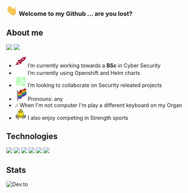### <img src="https://raw.githubusercontent.com/Homopatrol/Homopatrol/master/wave.gif" width="30px"> Welcome to my Github ... are you lost?

<!-- ![alt text](https://{insert your image URL} “add your alt text”)  ![alt text](https://{insert your image URL} “add your alt text”) -->

## About me
<a href="https://www.instagram.com/Homopatrol"><img src="https://img.shields.io/badge/-Homopatrol-00008b?style=flat-square&logo=Instagram&logoColor=white"/></a>
<a href="http://linkedin.com/in/pandora-holladay-b01a241a9"><img src="https://img.shields.io/badge/-Homopatrol-00008b?style=flat-square&logo=Linkedin&logoColor=white"/></a>

- <img src="https://raw.githubusercontent.com/Homopatrol/Homopatrol/master/dmu.gif" width="30px"> I’m currently working towards a **BSc** in Cyber Security 
- <img src="https://raw.githubusercontent.com/Homopatrol/Homopatrol/master/cloud.gif" width="30px"> I’m currently using Openshift and Helm charts
- <img src="https://raw.githubusercontent.com/Homopatrol/Homopatrol/master/1010.gif" width="30px"> I’m looking to collaborate on Security releated projects
- <img src="https://raw.githubusercontent.com/Homopatrol/Homopatrol/master/flag.gif" width="30px"> Pronouns: any
- :notes: When I'm not computer I'm play a different keyboard on my Organ 
- <img src="https://raw.githubusercontent.com/Homopatrol/Homopatrol/master/weightlifter-cute.gif" width="30px"> I also enjoy competing in Strength sports 
                                        
<!-- ![Quote](https://github-readme-quotes.herokuapp.com/quote?quoteCategory=life&theme=tokyonight&animation=default&layout=samuel&font=default) -->
                                               
## Technologies

![](https://img.shields.io/badge/OS-Linux-informational?style=flat&logo=linux&logoColor=white&color=00008b)
![](https://img.shields.io/badge/Code-Python-informational?style=flat&logo=python&logoColor=white&color=00008b)
![](https://img.shields.io/badge/Shell-Bash-informational?style=flat&logo=gnu-bash&logoColor=white&color=00008b)
![](https://img.shields.io/badge/Tools-Docker-informational?style=flat&logo=docker&logoColor=white&color=00008b)
![](https://img.shields.io/badge/Tools-Kubernetes-informational?style=flat&logo=kubernetes&logoColor=white&color=00008b)
![](https://img.shields.io/badge/Tools-Red_Hat_OpenShift-informational?style=flat&logo=red-hat-open-shift&logoColor=white&color=00008b)
 
## Stats

![Dev.to](https://github-readme-stats.vercel.app/api?username=Homopatrol&show_icons=true&theme=tokyonight)

<!--
**Homopatrol/Homopatrol** is a ✨ _special_ ✨ repository because its `README.md` (this file) appears on your GitHub profile.

Here are some ideas to get you started:

- 🔭 I’m currently working on...
- 🌱 I’m currently learning about Openshift and Helm charts
- 👯 I’m looking to collaborate on ...
- 🤔 I’m looking for help with ...
- 💬 Ask me about ...
- 📫 How to reach me: PandoraH@protonmail.com
- 😄 Pronouns: any
- ⚡ Fun fact: ...
-->
